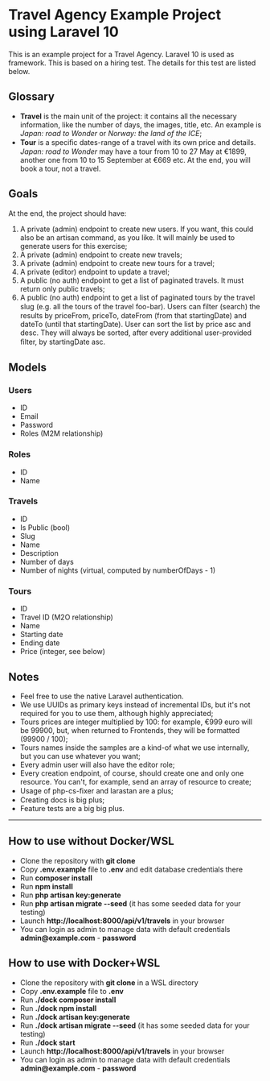 # Travel Agency Example Project using Laravel 10

This is an example project for a Travel Agency. Laravel 10 is used as framework.
This is based on a hiring test. The details for this test are listed below.

## Glossary

- **Travel** is the main unit of the project: it contains all the necessary information, like the
number of days, the images, title, etc. An example is *Japan: road to Wonder* or *Norway: the land of the ICE*;
- **Tour** is a speciﬁc dates-range of a travel with its own price and details. *Japan: road to Wonder*
may have a tour from 10 to 27 May at €1899, another one from 10 to 15
September at €669 etc. At the end, you will book a tour, not a travel.

## Goals

At the end, the project should have:
1. A private (admin) endpoint to create new users. If you want, this could also be an artisan
command, as you like. It will mainly be used to generate users for this exercise;
2. A private (admin) endpoint to create new travels;
3. A private (admin) endpoint to create new tours for a travel;
4. A private (editor) endpoint to update a travel;
5. A public (no auth) endpoint to get a list of paginated travels. It must return only public
travels;
6. A public (no auth) endpoint to get a list of paginated tours by the travel slug (e.g. all the
tours of the travel foo-bar). Users can ﬁlter (search) the results by priceFrom, priceTo,
dateFrom (from that startingDate) and dateTo (until that startingDate). User can sort
the list by price asc and desc. They will always be sorted, after every additional
user-provided ﬁlter, by startingDate asc.

## Models

### Users
- ID
- Email
- Password
- Roles (M2M relationship)

### Roles
- ID
- Name

### Travels
- ID
- Is Public (bool)
- Slug
- Name
- Description
- Number of days
- Number of nights (virtual, computed by numberOfDays - 1)

### Tours
- ID
- Travel ID (M2O relationship)
- Name
- Starting date
- Ending date
- Price (integer, see below)

## Notes
- Feel free to use the native Laravel authentication.
- We use UUIDs as primary keys instead of incremental IDs, but it's not required for you to use them, although highly appreciated;
- Tours prices are integer multiplied by 100: for example, €999 euro will be 99900, but, when returned to Frontends, they will be formatted (99900 / 100);
- Tours names inside the samples are a kind-of what we use internally, but you can use whatever you want;
- Every admin user will also have the editor role;
- Every creation endpoint, of course, should create one and only one resource. You can't, for example, send an array of resource to create;
- Usage of php-cs-ﬁxer and larastan are a plus;
- Creating docs is big plus;
- Feature tests are a big big plus.


- - - - -

## How to use without Docker/WSL

- Clone the repository with __git clone__
- Copy __.env.example__ file to __.env__ and edit database credentials there
- Run __composer install__
- Run __npm install__
- Run __php artisan key:generate__
- Run __php artisan migrate --seed__ (it has some seeded data for your testing)
- Launch __http://localhost:8000/api/v1/travels__ in your browser
- You can login as admin to manage data with default credentials __admin@example.com__ - __password__

## How to use with Docker+WSL

- Clone the repository with __git clone__ in a WSL directory
- Copy __.env.example__ file to __.env__
- Run __./dock composer install__
- Run __./dock npm install__
- Run __./dock artisan key:generate__
- Run __./dock artisan migrate --seed__ (it has some seeded data for your testing)
- Run __./dock start__
- Launch __http://localhost:8000/api/v1/travels__ in your browser
- You can login as admin to manage data with default credentials __admin@example.com__ - __password__
